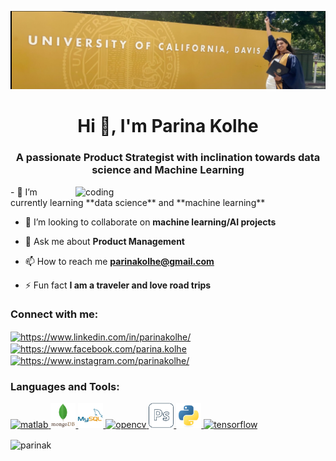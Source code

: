 ![logo](https://github.com/ParinaK/ParinaK/blob/master/banner_parina.PNG)

<h1 align="center">Hi 👋, I'm Parina Kolhe</h1>
<h3 align="center">A passionate Product Strategist with inclination towards data science and Machine Learning </h3>

<img align="right" alt="coding" width="400" src='https://tenor.com/en-IN/view/coding-gif-4706460855862906629.gif'>
- 🔭 I’m currently learning **data science** and **machine learning**

- 👯 I’m looking to collaborate on **machine learning/AI projects**

- 💬 Ask me about **Product Management**

- 📫 How to reach me **parinakolhe@gmail.com**

- ⚡ Fun fact **I am a traveler and love road trips**

<h3 align="left">Connect with me:</h3>
<p align="left">
<a href="https://linkedin.com/in/https://www.linkedin.com/in/parinakolhe/" target="blank"><img align="center" src="https://raw.githubusercontent.com/rahuldkjain/github-profile-readme-generator/master/src/images/icons/Social/linked-in-alt.svg" alt="https://www.linkedin.com/in/parinakolhe/" height="30" width="40" /></a>
<a href="https://fb.com/https://www.facebook.com/parina.kolhe" target="blank"><img align="center" src="https://raw.githubusercontent.com/rahuldkjain/github-profile-readme-generator/master/src/images/icons/Social/facebook.svg" alt="https://www.facebook.com/parina.kolhe" height="30" width="40" /></a>
<a href="https://instagram.com/https://www.instagram.com/parinakolhe/" target="blank"><img align="center" src="https://raw.githubusercontent.com/rahuldkjain/github-profile-readme-generator/master/src/images/icons/Social/instagram.svg" alt="https://www.instagram.com/parinakolhe/" height="30" width="40" /></a>
</p>

<h3 align="left">Languages and Tools:</h3>
<p align="left"> <a href="https://www.mathworks.com/" target="_blank" rel="noreferrer"> <img src="https://upload.wikimedia.org/wikipedia/commons/2/21/Matlab_Logo.png" alt="matlab" width="40" height="40"/> </a> <a href="https://www.mongodb.com/" target="_blank" rel="noreferrer"> <img src="https://raw.githubusercontent.com/devicons/devicon/master/icons/mongodb/mongodb-original-wordmark.svg" alt="mongodb" width="40" height="40"/> </a> <a href="https://www.mysql.com/" target="_blank" rel="noreferrer"> <img src="https://raw.githubusercontent.com/devicons/devicon/master/icons/mysql/mysql-original-wordmark.svg" alt="mysql" width="40" height="40"/> </a> <a href="https://opencv.org/" target="_blank" rel="noreferrer"> <img src="https://www.vectorlogo.zone/logos/opencv/opencv-icon.svg" alt="opencv" width="40" height="40"/> </a> <a href="https://www.photoshop.com/en" target="_blank" rel="noreferrer"> <img src="https://raw.githubusercontent.com/devicons/devicon/master/icons/photoshop/photoshop-line.svg" alt="photoshop" width="40" height="40"/> </a> <a href="https://www.python.org" target="_blank" rel="noreferrer"> <img src="https://raw.githubusercontent.com/devicons/devicon/master/icons/python/python-original.svg" alt="python" width="40" height="40"/> </a> <a href="https://www.tensorflow.org" target="_blank" rel="noreferrer"> <img src="https://www.vectorlogo.zone/logos/tensorflow/tensorflow-icon.svg" alt="tensorflow" width="40" height="40"/> </a> </p>

<p><img align="center" src="https://github-readme-stats.vercel.app/api/top-langs?username=parinak&show_icons=true&locale=en&layout=compact" alt="parinak" /></p>
